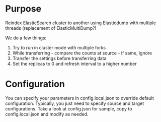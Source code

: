 # Purpose

Reindex ElasticSearch cluster to another using Elasticdump with multiple threads (replacement of ElasticMultiDump?)

We do a few things:
1. Try to run in cluster mode with multiple forks
2. While transferring - compare the counts at source - if same, ignore
3. Transfer the settings before transferring data
4. Set the replicas to 0 and refresh interval to a higher number

# Configuration

You can specify your parameters in config.local.json to override default configuration. Typically, you just need to specify source and target configurations.
Take a look at config.json for sample, copy to config.local.json and modify as needed.

